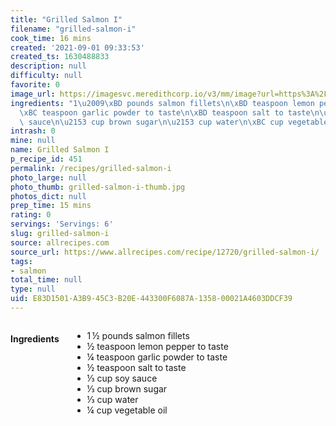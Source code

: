 ```yaml
---
title: "Grilled Salmon I"
filename: "grilled-salmon-i"
cook_time: 16 mins
created: '2021-09-01 09:33:53'
created_ts: 1630488833
description: null
difficulty: null
favorite: 0
image_url: https://imagesvc.meredithcorp.io/v3/mm/image?url=https%3A%2F%2Fimages.media-allrecipes.com%2Fuserphotos%2F800839.jpg&w=568&h=380&c=sc&poi=face&q=85
ingredients: "1\u2009\xBD pounds salmon fillets\n\xBD teaspoon lemon pepper to taste\n\
  \xBC teaspoon garlic powder to taste\n\xBD teaspoon salt to taste\n\u2153 cup soy\
  \ sauce\n\u2153 cup brown sugar\n\u2153 cup water\n\xBC cup vegetable oil"
intrash: 0
mine: null
name: Grilled Salmon I
p_recipe_id: 451
permalink: /recipes/grilled-salmon-i
photo_large: null
photo_thumb: grilled-salmon-i-thumb.jpg
photos_dict: null
prep_time: 15 mins
rating: 0
servings: 'Servings: 6'
slug: grilled-salmon-i
source: allrecipes.com
source_url: https://www.allrecipes.com/recipe/12720/grilled-salmon-i/
tags:
- salmon
total_time: null
type: null
uid: E83D1501-A3B9-45C3-B20E-443300F6087A-1358-00021A4603DDCF39
---
```

<div class="large-8 medium-7 columns" id="writeup">	</div><!-- #writeup -->
</div><!-- #row-one -->
<div class="row" id="row-two">	<div class="medium-4 small-5 columns" id="ingredients"><h4>Ingredients</h4><div class="box box-ingredients content"><ul>
<li>1 ½ pounds salmon fillets</li>
<li>½ teaspoon lemon pepper to taste</li>
<li>¼ teaspoon garlic powder to taste</li>
<li>½ teaspoon salt to taste</li>
<li>⅓ cup soy sauce</li>
<li>⅓ cup brown sugar</li>
<li>⅓ cup water</li>
<li>¼ cup vegetable oil</li>
</ul>
</div>	</div>	<div class="medium-6 small-7 columns" id="directions">	</div>